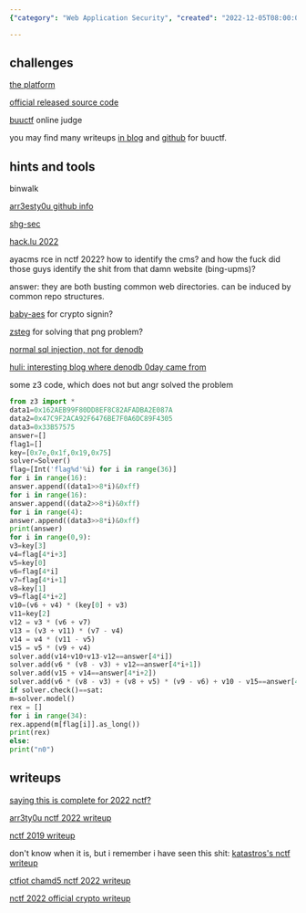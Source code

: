 ```yaml
---
{"category": "Web Application Security", "created": "2022-12-05T08:00:02+00:00", "date": "2022-12-05 08:00:02", "description": "Join the NCTF 2022 competition and get ready to put your skills to the test! The summary outlines essential resources such as binwalk, GitHub repositories, and SQL injection techniques to help you conquer the challenges. Get started today and showcase your talents on the global stage!", "modified": "2022-12-08T17:14:02+08:00", "tags": ["NCTF", "2022 competition", "guide", "binwalk", "GitHub repositories", "SQL injection", "challenges"], "title": "Nctf Writeups"}

---
```


## challenges

[the platform](https://nctf.h4ck.fun)

[official released source code](https://github.com/X1cT34m/NCTF2022)

[buuctf](https://buuoj.cn/) online judge

you may find many writeups [in blog](https://oopsdc.com/post/buuctf/) and [github](https://github.com/Yeuoly/buuctf_pwn) for buuctf.

## hints and tools

binwalk

[arr3esty0u github info](https://github.com/Arr3stY0u)

[shg-sec](https://shg-sec.com/#)

[hack.lu 2022](https://ctftime.org/event/1727)

ayacms rce in nctf 2022? how to identify the cms? and how the fuck did those guys identify the shit from that damn website (bing-upms)?

answer: they are both busting common web directories. can be induced by common repo structures.

[baby-aes](https://github.com/zieglerk/baby-AES) for crypto signin?

[zsteg](https://www.doyler.net/security-not-included/zsteg-easy-ctf-flags) for solving that png problem?

[normal sql injection, not for denodb](https://www.doyler.net/security-not-included/sqlite-injection)

[huli: interesting blog where denodb 0day came from](https://blog.huli.tw)

some z3 code, which does not but angr solved the problem

```python
from z3 import *
data1=0x162AEB99F80DD8EF8C82AFADBA2E087A
data2=0x47C9F2ACA92F6476BE7F0A6DC89F4305
data3=0x33B57575
answer=[]
flag1=[]
key=[0x7e,0x1f,0x19,0x75]
solver=Solver()
flag=[Int('flag%d'%i) for i in range(36)]
for i in range(16):
answer.append((data1>>8*i)&0xff)
for i in range(16):
answer.append((data2>>8*i)&0xff)
for i in range(4):
answer.append((data3>>8*i)&0xff)
print(answer)
for i in range(0,9):
v3=key[3]
v4=flag[4*i+3]
v5=key[0]
v6=flag[4*i]
v7=flag[4*i+1]
v8=key[1]
v9=flag[4*i+2]
v10=(v6 + v4) * (key[0] + v3)
v11=key[2]
v12 = v3 * (v6 + v7)
v13 = (v3 + v11) * (v7 - v4)
v14 = v4 * (v11 - v5)
v15 = v5 * (v9 + v4)
solver.add(v14+v10+v13-v12==answer[4*i])
solver.add(v6 * (v8 - v3) + v12==answer[4*i+1])
solver.add(v15 + v14==answer[4*i+2])
solver.add(v6 * (v8 - v3) + (v8 + v5) * (v9 - v6) + v10 - v15==answer[4*i+3])
if solver.check()==sat:
m=solver.model()
rex = []
for i in range(34):
rex.append(m[flag[i]].as_long())
print(rex)
else:
print("n0")

```

## writeups

[saying this is complete for 2022 nctf?](https://pupil857.github.io/)

[arr3ty0u nctf 2022 writeup](http://mp.weixin.qq.com/s?__biz=Mzg4MjcxMTAwMQ==&mid=2247485772&idx=1&sn=0f5b969f111d79027c59e6e2145698ef&chksm=cf53c9faf82440ec839aa7fc6b35bbc03251c824c5c5407ed9eb51181471d7514d651e3cfe97&mpshare=1&scene=23&srcid=12055uACFGja8KBjcPtP8ErG&sharer_sharetime=1670169963855&sharer_shareid=6eea79ff6da57fc6752ab0bc570bf392#rd)

[nctf 2019 writeup](https://www.codetd.com/en/article/9046407)

don't know when it is, but i remember i have seen this shit: [katastros's nctf writeup](https://blog.katastros.com/a?ID=00650-571829f2-3af9-4b1c-a3b7-3ebebca04377)

[ctfiot chamd5 nctf 2022 writeup](https://www.ctfiot.com/83703.html)

[nctf 2022 official crypto writeup](http://blog.tolinchan.xyz/2022/12/05/nctf-2022-official-writeup-crypto/)
